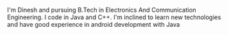 I'm Dinesh and pursuing B.Tech in Electronics And Communication Engineering. 
I code in Java and C++. 
I'm inclined to learn new technologies and have good experience in android development with Java
